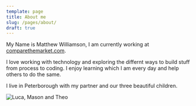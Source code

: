 ```yaml
---
template: page
title: About me
slug: /pages/about/
draft: true
---
```

My Name is Matthew Williamson, I am currently working at [comparethemarket.com](http://www.comparethemarket.com). 

I love working with technology and exploring the differnt ways to build stuff from process to coding. I enjoy learning which I am every day and help others to do the same.

I live in Peterborough with my partner and our three beautiful children. 

![Luca, Mason and Theo](/media/boys.jpg "Luca, Mason and Theo")
